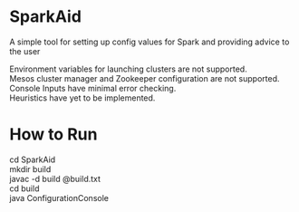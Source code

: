 SparkAid
===============
A simple tool for setting up config values for Spark and providing advice to the user

Environment variables for launching clusters are not supported.  
Mesos cluster manager and Zookeeper configuration are not supported.  
Console Inputs have minimal error checking.  
Heuristics have yet to be implemented.  


How to Run
================
cd SparkAid  
mkdir build  
javac -d build @build.txt  
cd build  
java ConfigurationConsole   

